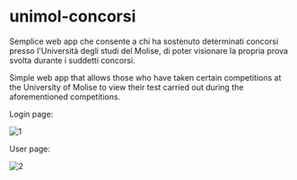 # unimol-concorsi

Semplice web app che consente a chi ha sostenuto determinati concorsi presso l'Università degli studi del Molise, di poter visionare la propria prova svolta durante i suddetti concorsi.

Simple web app that allows those who have taken certain competitions at the University of Molise to view their test carried out during the aforementioned competitions.

Login page:

![1](https://user-images.githubusercontent.com/43413304/187881522-79c8d9ef-8b08-4c38-b103-934fc814bfb3.png)

User page:

![2](https://user-images.githubusercontent.com/43413304/187881611-99020424-20b3-4b36-8487-5f26f77c3290.png)
